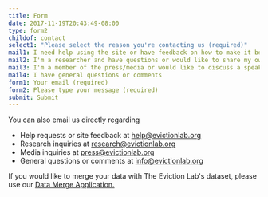 ```yaml
---
title: Form
date: 2017-11-19T20:43:49-08:00
type: form2
childof: contact
select1: "Please select the reason you're contacting us (required)"
mail1: I need help using the site or have feedback on how to make it better 
mail2: I'm a researcher and have questions or would like to share my own research 
mail3: I'm a member of the press/media or would like to discuss a speaking engagement
mail4: I have general questions or comments
form1: Your email (required)
form2: Please type your message (required) 
submit: Submit
---
```

You can also email us directly regarding

+ Help requests or site feedback at <a href="mailto:help@evictionlab.org">help@evictionlab.org</a>  
+ Research inquiries at <a href="mailto:research@evictionlab.org">research@evictionlab.org</a>
+ Media inquiries at <a href="mailto:press@evictionlab.org">press@evictionlab.org</a>
+ General questions or comments at <a href="mailto:info@evictionlab.org">info@evictionlab.org</a>

If you would like to merge your data with The Eviction Lab's dataset, please use our <a href="/data-merge">Data Merge Application.</a>